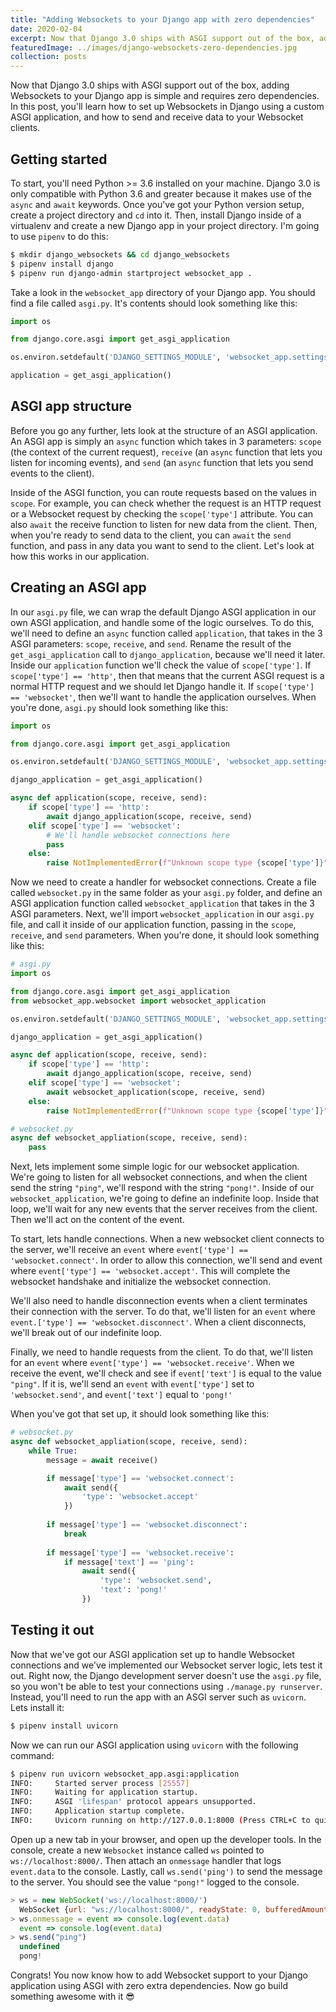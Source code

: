 ```yaml
---
title: "Adding Websockets to your Django app with zero dependencies"
date: 2020-02-04
excerpt: Now that Django 3.0 ships with ASGI support out of the box, adding Websockets to your Django app is simple and requires zero dependencies.
featuredImage: ../images/django-websockets-zero-dependencies.jpg
collection: posts
---
```


Now that Django 3.0 ships with ASGI support out of the box, adding Websockets to your Django app is simple and requires zero dependencies. In this post, you'll learn how to set up Websockets in Django using a custom ASGI application, and how to send and receive data to your Websocket clients.

## Getting started
To start, you'll need Python >= 3.6 installed on your machine. Django 3.0 is only compatible with Python 3.6 and greater because it makes use of the `async` and `await` keywords. Once you've got your Python version setup, create a project directory and `cd` into it. Then, install Django inside of a virtualenv and create a new Django app in your project directory. I'm going to use `pipenv` to do this:

```bash
$ mkdir django_websockets && cd django_websockets
$ pipenv install django
$ pipenv run django-admin startproject websocket_app .
```

Take a look in the `websocket_app` directory of your Django app. You should find a file called `asgi.py`. It's contents should look something like this:

```python
import os

from django.core.asgi import get_asgi_application

os.environ.setdefault('DJANGO_SETTINGS_MODULE', 'websocket_app.settings')

application = get_asgi_application()
```

## ASGI app structure

Before you go any further, lets look at the structure of an ASGI application. An ASGI app is simply an `async` function which takes in 3 parameters: `scope` (the context of the current request), `receive` (an `async` function that lets you listen for incoming events), and `send` (an `async` function that lets you send events to the client).

Inside of the ASGI function, you can route requests based on the values in `scope`. For example, you can check whether the request is an HTTP request or a Websocket request by checking the `scope['type']` attribute. You can also `await` the receive function to listen for new data from the client. Then, when you're ready to send data to the client, you can `await` the `send` function, and pass in any data you want to send to the client. Let's look at how this works in our application.

## Creating an ASGI app

In our `asgi.py` file, we can wrap the default Django ASGI application in our own ASGI application, and handle some of the logic ourselves. To do this, we'll need to define an `async` function called `application`, that takes in the 3 ASGI parameters: `scope`, `receive`, and `send`. Rename the result of the `get_asgi_application` call to `django_application`, because we'll need it later. Inside our `application` function we'll check the value of `scope['type']`. If `scope['type'] == 'http'`, then that means that the current ASGI request is a normal HTTP request and we should let Django handle it. If `scope['type'] == 'websocket'`, then we'll want to handle the application ourselves. When you're done, `asgi.py` should look something like this:

```python
import os

from django.core.asgi import get_asgi_application

os.environ.setdefault('DJANGO_SETTINGS_MODULE', 'websocket_app.settings')

django_application = get_asgi_application()

async def application(scope, receive, send):
    if scope['type'] == 'http':
        await django_application(scope, receive, send)
    elif scope['type'] == 'websocket':
        # We'll handle websocket connections here
        pass
    else:
        raise NotImplementedError(f"Unknown scope type {scope['type']}")
```

Now we need to create a handler for websocket connections. Create a file called `websocket.py` in the same folder as your `asgi.py` folder, and define an ASGI application function called `websocket_application` that takes in the 3 ASGI parameters. Next, we'll import `websocket_application` in our `asgi.py` file, and call it inside of our application function, passing in the `scope`, `receive`, and `send` parameters. When you're done, it should look something like this:

```python
# asgi.py
import os

from django.core.asgi import get_asgi_application
from websocket_app.websocket import websocket_application

os.environ.setdefault('DJANGO_SETTINGS_MODULE', 'websocket_app.settings')

django_application = get_asgi_application()

async def application(scope, receive, send):
    if scope['type'] == 'http':
        await django_application(scope, receive, send)
    elif scope['type'] == 'websocket':
        await websocket_application(scope, receive, send)
    else:
        raise NotImplementedError(f"Unknown scope type {scope['type']}")

# websocket.py
async def websocket_appliation(scope, receive, send):
    pass
```

Next, lets implement some simple logic for our websocket application. We're going to listen for all websocket connections, and when the client send the string `"ping"`, we'll respond with the string `"pong!"`. Inside of our `websocket_application`, we're going to define an indefinite loop. Inside that loop, we'll wait for any new events that the server receives from the client. Then we'll act on the content of the event.

To start, lets handle connections. When a new websocket client connects to the server, we'll receive an `event` where `event['type'] == 'websocket.connect'`. In order to allow this connection, we'll send and event where `event['type'] == 'websocket.accept'`. This will complete the websocket handshake and initialize the websocket connection.

We'll also need to handle disconnection events when a client terminates their connection with the server. To do that, we'll listen for an `event` where `event.['type'] == 'websocket.disconnect'`. When a client disconnects, we'll break out of our indefinite loop.

Finally, we need to handle requests from the client. To do that, we'll listen for an  `event` where `event['type'] == 'websocket.receive'`. When we receive the event, we'll check and see if `event['text']` is equal to the value `"ping"`. If it is, we'll send an `event` with `event['type']` set to `'websocket.send'`, and `event['text']` equal to `'pong!'`

When you've got that set up, it should look something like this:

```python
# websocket.py
async def websocket_appliation(scope, receive, send):
    while True:
        message = await receive()

        if message['type'] == 'websocket.connect':
            await send({
                'type': 'websocket.accept'
            })
        
        if message['type'] == 'websocket.disconnect':
            break
        
        if message['type'] == 'websocket.receive':
            if message['text'] == 'ping':
                await send({
                    'type': 'websocket.send',
                    'text': 'pong!'
                })
```

## Testing it out

Now that we've got our ASGI application set up to handle Websocket connections and we've implemented our Websocket server logic, lets test it out. Right now, the Django development server doesn't use the `asgi.py` file, so you won't be able to test your connections using `./manage.py runserver`. Instead, you'll need to run the app with an ASGI server such as `uvicorn`. Lets install it:

```bash
$ pipenv install uvicorn
```

Now we can run our ASGI application using `uvicorn` with the following command:

```bash
$ pipenv run uvicorn websocket_app.asgi:application
INFO:     Started server process [25557]
INFO:     Waiting for application startup.
INFO:     ASGI 'lifespan' protocol appears unsupported.
INFO:     Application startup complete.
INFO:     Uvicorn running on http://127.0.0.1:8000 (Press CTRL+C to quit)
```

Open up a new tab in your browser, and open up the developer tools. In the console, create a new `Websocket` instance called `ws` pointed to `ws://localhost:8000/`. Then attach an `onmessage` handler that logs `event.data` to the console. Lastly, call `ws.send('ping')` to send the message to the server. You should see the value `"pong!"` logged to the console.

```javascript
> ws = new WebSocket('ws://localhost:8000/')
  WebSocket {url: "ws://localhost:8000/", readyState: 0, bufferedAmount: 0, onopen: null, onerror: null, …}
> ws.onmessage = event => console.log(event.data)
  event => console.log(event.data)
> ws.send("ping")
  undefined
  pong!
```

Congrats! You now know how to add Websocket support to your Django application using ASGI with zero extra dependencies. Now go build something awesome with it 😎

